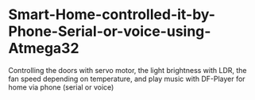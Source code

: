 # Smart-Home-controlled-it-by-Phone-Serial-or-voice-using-Atmega32
Controlling the doors with servo motor, the light brightness with LDR, the fan speed depending on temperature, and play music with DF-Player for home via phone (serial or voice)
